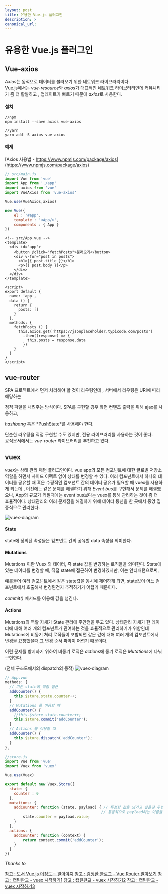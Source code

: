 ```yaml
---
layout: post
title: 유용한 Vue.js 플러그인
description: >
canonical_url:
---
```


# 유용한 Vue.js 플러그인

## Vue-axios

*Axios*는 동적으로 데이터를 불러오기 위한 네트워크 라이브러리이다.  
Vue.js에서는 *vue-resource*와  *axios*가 대표적인 네트워크 라이브러리인데
커뮤니티가 좀 더 활발하고 , 업데이트가 빠르기 때문에 *axios*로 사용한다.



#### 설치  

```
//npm
npm install --save axios vue-axios

//yarn
yarn add -S axios vue-axios
```

#### 예제

[Axios 사용법 - https://www.npmjs.com/package/axios](https://www.npmjs.com/package/axios)

```js
// src/main.js
import Vue from 'vue'
import App from './app'
import axios from 'vue'
import VueAxios from 'vue-axios'

Vue.use(VueAxios,axios)

new Vue({
    el : '#app',
    template : '<App/>',
    components : { App }
})
```

```vue
<!-- src/App.vue -->
<template>
  <div id="app">
    <button @click="fetchPosts">불러오기</button>
    <div v-for="post in posts">
      <h1>{{ post.title }}</h1>
      <p>{{ post.body }}</p>
    </div>
  </div>
</template>

<script>
export default {
  name: 'app',
  data () {
    return {
      posts: []
    }
  },
  methods: {
    fetchPosts () {
      this.axios.get('https://jsonplaceholder.typicode.com/posts')
        .then((response) => {
          this.posts = response.data
        })
    }
  }
}
</script>

```





## vue-router

SPA 프로젝트에서 먼저 처리해야 할 것이 라우팅인데 , 서버에서 라우팅은 URI에 따라 해당하는  

정적 파일을 내려주는 방식이다. SPA를 구현할 경우 화면 컨텐츠 출력을 위해 ajax를 사용하고,  

*[hashbang](https://m.blog.naver.com/PostView.nhn?blogId=writer0713&logNo=220179565314&proxyReferer=https%3A%2F%2Fwww.google.com%2F)* 혹은 *[PushState](https://xetown.com/tips/93530)*를 사용해야 한다.

단순한 라우팅을 직접 구현할 수도 있지만, 전용 라이브러리를 사용하는 것이 좋다.  
공식문서에서는 *vue-router* 라이브러리를 추천하고 있다.



## vuex

*vuex*는 상태 관리 패턴 플러그인이다. vue app의 모든 컴포넌트에 대한 글로벌 저장소 역할을 하면서 사이드 이펙트 없이 상태를 변경할 수 있다. 여러 컴포넌트에서 하나의 데이터를 공유할 때 혹은 수평적인 컴포넌트 간의 데이터 공유가 필요할 때 vuex를 사용하게 되는데 , 이전에는 같은 문제를 해결하기 위해 *Event bus*를 구현해서 문제를 해결했으나, App의 규모가 커질때에는 event bus보다는 vuex를 통해 관리하는 것이 좀 더 효율적이다.  상태관리의 여러 문제점을 해결하기 위해 데이터 통신을 한 곳에서 중앙 집중식으로 관리한다.

![vuex-diagram](/assets/images/vue/vuex-diagram.png)

#### State

state에 정의된 속성들은 컴포넌트 간의 공유할 data 속성을 의미한다.

#### Mutations

Mutations 이란 Vuex 의 데이터, 즉 state 값을 변경하는 로직들을 의미한다.
State에 있는 데이터를 변경할 때, 직접 state에 접근하여 변경하였지만, 이는 안티패턴으로써,

예를들어 여러 컴포넌트에서 같은 state값을 동시에 제어하게 되면, state값이 어느 컴포넌트에서 호출해서 변경된건지 추적하기가 어렵기 때문이다. 

*commit()* 메서드를 이용해 값을 넘긴다.

#### Actions

Mutations의 역할 자체가 State 관리에 주안점을 두고 있다. 상태관리 자체가 한 데이터에 대해 여러 개의 컴포넌트가 관여하는 것을 효율적으로 관리하기가 위함인데 Mutations에 비동기 처리 로직들이 포함되면 같은 값에 대해 여러 개의 컴포넌트에서 변경을 요청했을때,그 변경 순서 파악이 어렵기 때문이다.

이런 문제를 방지하기 위하여 비동기 로직은 *actions*에 동기 로직은 *Mutations*에 나눠 구현한다.

(전체 구조도에서의 dispatch의 동작)
![vuex-diagram](/assets/images/vue/vuex-actions.png)

```js
// App.vue
methods: {
  // 기존 state에 직접 접근
  addCounter() {
    this.$store.state.counter++;
  }
  // Mutations 를 이용할 때
  addCounter() {
    //this.$store.state.counter++;
    this.$store.commit('addCounter');
  }
  // Actions 를 이용할 때
  addCounter() {
    this.$store.dispatch('addCounter');
  }
},
```

```js
//store.js
import Vue from 'vue'
import Vuex from 'vuex'

Vue.use(Vuex)

export default new Vuex.Store({
  state: {
	counter : 0
  },
  mutations: {
	addCounter: function (state, payload) { // 특정한 값을 넘기고 싶을땐 두번째 인자를 추가
        								   // 통용적으로 payload라는 이름을 많이 쓴다.
        state.counter = payload.value;
    }
  },
  actions: {
	addCounter: function (context) {
        return context.commit('addCounter');
    }
  }
})

```




*Thanks to*

[참고 : 도서 Vue.js 이정도는 알아야지](http://www.yes24.com/Product/Goods/56894866)
[참고 : 김정환 블로그 - Vue Router 알아보기](http://blog.jeonghwan.net/2018/04/07/vue-router.html)
[참고 : 캡틴판교 - vuex 시작하기1](https://joshua1988.github.io/web-development/vuejs/vuex-start/)
[참고 : 캡틴판교 - vuex 시작하기2](https://joshua1988.github.io/web-development/vuejs/vuex-getters-mutations/)
[참고 : 캡틴판교 - vuex 시작하기3](https://joshua1988.github.io/web-development/vuejs/vuex-actions-modules/)

